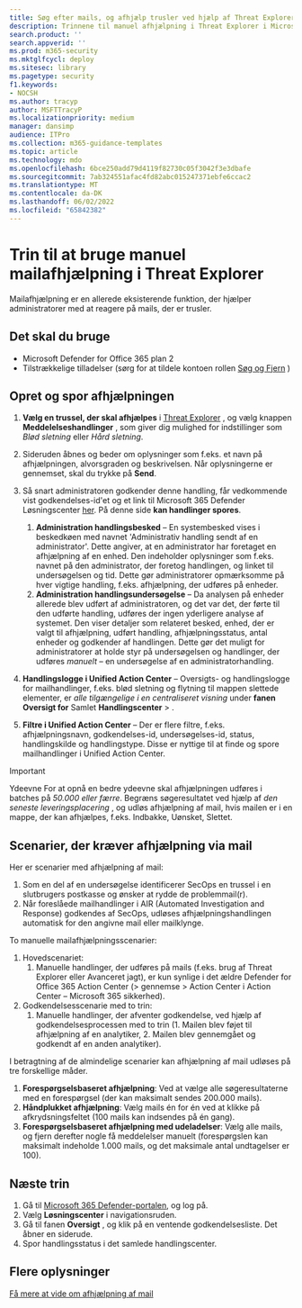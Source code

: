 ```yaml
---
title: Søg efter mails, og afhjælp trusler ved hjælp af Threat Explorer i Microsoft 365 Defender
description: Trinnene til manuel afhjælpning i Threat Explorer i Microsoft 365 Defender, herunder hvordan du får den bedste ydeevne og de scenarier, der kræver afhjælpning.
search.product: ''
search.appverid: ''
ms.prod: m365-security
ms.mktglfcycl: deploy
ms.sitesec: library
ms.pagetype: security
f1.keywords:
- NOCSH
ms.author: tracyp
author: MSFTTracyP
ms.localizationpriority: medium
manager: dansimp
audience: ITPro
ms.collection: m365-guidance-templates
ms.topic: article
ms.technology: mdo
ms.openlocfilehash: 6bce250add79d4119f82730c05f3042f3e3dbafe
ms.sourcegitcommit: 7ab324551afac4fd82abc015247371ebfe6ccac2
ms.translationtype: MT
ms.contentlocale: da-DK
ms.lasthandoff: 06/02/2022
ms.locfileid: "65842382"
---
```

# <a name="steps-to-use-manual-email-remediation-in-threat-explorer"></a>Trin til at bruge manuel mailafhjælpning i Threat Explorer

Mailafhjælpning er en allerede eksisterende funktion, der hjælper administratorer med at reagere på mails, der er trusler.

## <a name="what-youll-need"></a>Det skal du bruge
- Microsoft Defender for Office 365 plan 2
- Tilstrækkelige tilladelser (sørg for at tildele kontoen rollen [Søg og Fjern](https://sip.security.microsoft.com/securitypermissions) )

## <a name="create-and-track-the-remediation"></a>Opret og spor afhjælpningen

1. **Vælg en trussel, der skal afhjælpes** i [Threat Explorer](https://security.microsoft.com/threatexplorer) , og vælg knappen **Meddelelseshandlinger** , som giver dig mulighed for indstillinger som *Blød sletning* eller *Hård sletning*.
1. Sideruden åbnes og beder om oplysninger som f.eks. et navn på afhjælpningen, alvorsgraden og beskrivelsen. Når oplysningerne er gennemset, skal du trykke på **Send**.
1. Så snart administratoren godkender denne handling, får vedkommende vist godkendelses-id'et og et link til Microsoft 365 Defender Løsningscenter [her](https://security.microsoft.com/action-center/history). På denne side **kan handlinger spores**.

    1. **Administration handlingsbesked** – En systembesked vises i beskedkøen med navnet 'Administrativ handling sendt af en administrator'. Dette angiver, at en administrator har foretaget en afhjælpning af en enhed. Den indeholder oplysninger som f.eks. navnet på den administrator, der foretog handlingen, og linket til undersøgelsen og tid. Dette gør administratorer opmærksomme på hver vigtige handling, f.eks. afhjælpning, der udføres på enheder.
    1. **Administration handlingsundersøgelse** – Da analysen på enheder allerede blev udført af administratoren, og det var det, der førte til den udførte handling, udføres der ingen yderligere analyse af systemet. Den viser detaljer som relateret besked, enhed, der er valgt til afhjælpning, udført handling, afhjælpningsstatus, antal enheder og godkender af handlingen. Dette gør det muligt for administratorer at holde styr på undersøgelsen og handlinger, der udføres *manuelt* – en undersøgelse af en administratorhandling.
1. **Handlingslogge i Unified Action Center** – Oversigts- og handlingslogge for mailhandlinger, f.eks. blød sletning og flytning til mappen slettede elementer, er *alle tilgængelige i en centraliseret visning* under **fanen Oversigt for** Samlet **Handlingscenter** > . 
1. **Filtre i Unified Action Center** – Der er flere filtre, f.eks. afhjælpningsnavn, godkendelses-id, undersøgelses-id, status, handlingskilde og handlingstype. Disse er nyttige til at finde og spore mailhandlinger i Unified Action Center.

> [!IMPORTANT]
> Ydeevne For at opnå en bedre ydeevne skal afhjælpningen udføres i batches på *50.000 eller færre*. Begræns søgeresultatet ved hjælp af *den seneste leveringsplacering* , og udløs afhjælpning af mail, hvis mailen er i en mappe, der kan afhjælpes, f.eks. Indbakke, Uønsket, Slettet.

## <a name="scenarios-that-call-for-email-remediation"></a>Scenarier, der kræver afhjælpning via mail

Her er scenarier med afhjælpning af mail:

1. Som en del af en undersøgelse identificerer SecOps en trussel i en slutbrugers postkasse og ønsker at rydde de problemmail(r).
1. Når foreslåede mailhandlinger i AIR (Automated Investigation and Response) godkendes af SecOps, udløses afhjælpningshandlingen automatisk for den angivne mail eller mailklynge.

To manuelle mailafhjælpningsscenarier:

1. Hovedscenariet:
    1. Manuelle handlinger, der udføres på mails (f.eks. brug af Threat Explorer eller Avanceret jagt), er kun synlige i det ældre Defender for Office 365 Action Center (> gennemse > Action Center i Action Center – Microsoft 365 sikkerhed).  
1. Godkendelsesscenarie med to trin:
    1. Manuelle handlinger, der afventer godkendelse, ved hjælp af godkendelsesprocessen med to trin (1. Mailen blev føjet til afhjælpning af en analytiker, 2. Mailen blev gennemgået og godkendt af en anden analytiker).

I betragtning af de almindelige scenarier kan afhjælpning af mail udløses på tre forskellige måder.

1. **Forespørgselsbaseret afhjælpning**: Ved at vælge alle søgeresultaterne med en forespørgsel (der kan maksimalt sendes 200.000 mails).
1. **Håndplukket afhjælpning**: Vælg mails én for én ved at klikke på afkrydsningsfeltet (100 mails kan indsendes på én gang).
1. **Forespørgselsbaseret afhjælpning med udeladelser**: Vælg alle mails, og fjern derefter nogle få meddelelser manuelt (forespørgslen kan maksimalt indeholde 1.000 mails, og det maksimale antal undtagelser er 100).

## <a name="next-steps"></a>Næste trin
1. Gå til [Microsoft 365 Defender-portalen](https://security.microsoft.com), og log på.
1. Vælg **Løsningscenter** i navigationsruden.
1. Gå til fanen **Oversigt** , og klik på en ventende godkendelsesliste. Det åbner en siderude.  
1. Spor handlingsstatus i det samlede handlingscenter.

## <a name="more-information"></a>Flere oplysninger

[Få mere at vide om afhjælpning af mail](../../office-365-security/air-review-approve-pending-completed-actions.md)
